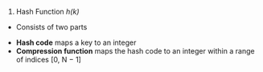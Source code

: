 1. Hash Function _h(k)_
 - Consists of two parts
  * **Hash code** maps a key to an integer
  * **Compression function** maps the hash code to an integer within a range of indices [0, N − 1]
